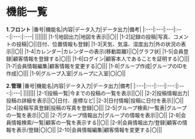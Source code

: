 # 機能一覧

**1.フロント**
|番号|機能名|内容|データ入力|データ出力|備考|
|:---|:---|:---|:---:|:---:|:---|
|||||||
|1-1|地図出力|地図を表示||〇||
|1-2|記録の投稿|写真、コメントの投稿|〇||日付、位置情報も登録|
|1-3|天気、気温、湿度出力|外の状況の表示||〇||
|1-4|カレンダー|カレンダーの表示(移動距離)||〇|グラフ状|
|1-5|会員登録|顧客情報を登録する|〇|||
|1-6|ログイン|顧客本人であることを証明する|〇|||
|1-7|会員情報編集|顧客情報を変更する|〇|||
|1-8|グループ作成|グループのIDを作成|〇|||
|1-9|グループ入室|グループに入室|〇|〇||

**2.管理**
|番号|機能名|内容|データ入力|データ出力|備考|
|:---|:---|:---|:---:|:---:|:---|
|||||||
|2-1|投稿一覧|今までの投稿の一覧を表示||〇||
|2-2|投稿情報出力|投稿の詳細を表示||〇|日付、座標など|
|2-3|日付情報|投稿に日付を表示||〇||
|2-4|投稿写真登録|投稿の写真を登録|〇|||
|2-5|グループ検索/一覧表|グループの一覧を表示||〇||
|2-7|グループ情報出力|グループの情報を表示||〇||
|2-8|会員情報検索/一覧|顧客の一覧を表示する||〇||
|2-9|会員情報出力/登録|顧客の情報を表示/登録|〇|〇||
|2-10|会員情報編集|顧客情報を変更する|〇|||
